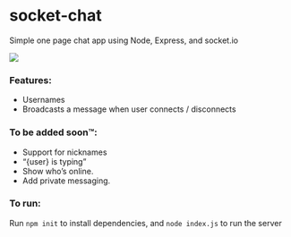 # socket-chat

Simple one page chat app using Node, Express, and socket.io

![](https://i.imgur.com/JnuPFW8.png)



### Features:

* Usernames
* Broadcasts a message when user connects / disconnects

### To be added soon™:

* Support for nicknames
* “{user} is typing”
* Show who’s online.
* Add private messaging.

### To run:

Run ``npm init`` to install dependencies, and ``node index.js`` to run the server
